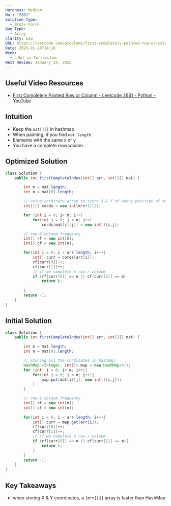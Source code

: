```yaml
---
Hardness: Medium
No.: "2661"
Solution Type:
  - Brute Force
Que Type:
  - Array
Clarity: Low
URL: https://leetcode.com/problems/first-completely-painted-row-or-column/description/
Date: 2025-01-20T14:18
Week:
  - 💥Not in Curriculum
Next Review: January 24, 2025
---
```


## Useful Video Resources

- [First Completely Painted Row or Column - Leetcode 2661 - Python - YouTube](https://youtu.be/Xhqo5_SPJa8)

## Intuition

- Keep the `mat[][]` in hashmap
- When painting, if you find `mat.length`
- Elements with the same x or y
- You have a complete row/column  
## Optimized Solution

```Java
class Solution {
    public int firstCompleteIndex(int[] arr, int[][] mat) {

        int m = mat.length;
        int n = mat[0].length;

        // using cordinate array to store X & Y of every position of mat
        int[][] cords = new int[m*n+1][2];

        for (int i = 0; i< m; i++)
            for(int j = 0; j < n; j++)
                cords[mat[i][j]] = new int[]{i,j};

        // row & coloum frequency 
        int[] rf = new int[m];
        int[] cf = new int[n];

        for(int i = 0; i < arr.length; i++){
            int[] curr = cords[arr[i]];
            rf[curr[0]]++;
            cf[curr[1]]++;
            // if we complete a row / coloum 
            if (rf[curr[0]] == n || cf[curr[1]] == m)
                return i;
            
        }
        return -1;
    }
}
```

## Initial Solution

```Java
class Solution {
    public int firstCompleteIndex(int[] arr, int[][] mat) {

        int m = mat.length;
        int n = mat[0].length;

        // Storing all the cordinates in hashmap 
        HashMap <Integer, int[]> map = new HashMap<>();
        for (int  i = 0; i< m; i++){
            for(int j = 0; j < n; j++){
                map.put(mat[i][j], new int[]{i,j});
            }
        }

        // row & coloum frequency 
        int[] rf = new int[m];
        int[] cf = new int[n];
        
        for(int i = 0; i < arr.length; i++){
            int[] curr = map.get(arr[i]);
            rf[curr[0]]++;
            cf[curr[1]]++;
            // if we complete a row / coloum 
            if (rf[curr[0]] == n || cf[curr[1]] == m){
                return i;
            }
        }
        return -1;
    }
}
```

## Key Takeaways

- when storing X & Y coordinates, a `[m*n][2]` array is faster than HashMap